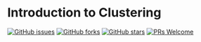 # Introduction to Clustering
[![GitHub issues](https://img.shields.io/github/issues/Develop-Packt/Introduction-to-Clustering.svg)](https://github.com/Develop-Packt/Introduction-to-Clustering/issues)
[![GitHub forks](https://img.shields.io/github/forks/Develop-Packt/Introduction-to-Clustering.svg)](https://github.com/Develop-Packt/Introduction-to-Clustering/network)
[![GitHub stars](https://img.shields.io/github/stars/Develop-Packt/Introduction-to-Clustering.svg)](https://github.com/Develop-Packt/Introduction-to-Clustering/stargazers)
[![PRs Welcome](https://img.shields.io/badge/PRs-welcome-brightgreen.svg)](https://github.com/Develop-Packt/Introduction-to-Clustering/pulls)

